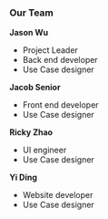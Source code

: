 ### Our Team

**Jason Wu** 
* Project Leader
* Back end developer
* Use Case designer

**Jacob Senior** 
* Front end developer
* Use Case designer

**Ricky Zhao** 
* UI engineer
* Use Case designer

**Yi Ding** 
* Website developer
* Use Case designer
